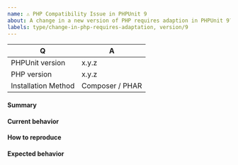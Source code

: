 ```yaml
---
name: ⚠️ PHP Compatibility Issue in PHPUnit 9
about: A change in a new version of PHP requires adaption in PHPUnit 9?
labels: type/change-in-php-requires-adaptation, version/9
---
```


<!--
- Please do not report an issue for a version of PHPUnit that is no longer supported. A list of currently supported versions of PHPUnit is available at https://phpunit.de/supported-versions.html.
- Please do not report an issue if you are using a version of PHP that is not supported by the version of PHPUnit you are using. A list that shows which version of PHP is supported by which version of PHPUnit is available at https://phpunit.de/supported-versions.html.
- Please do not report an issue if you are not using PHPUnit directly, but rather a third-party wrapper around it.
- Please do not report an issue if you are using a third-party extension such as alternative output printers.
- Please fill in this template according to your issue.
- Please keep the table shown below at the top of your issue.
- Please include the output of "composer info | sort" if you installed PHPUnit using Composer.
- Please post code as text (using proper markup). Do not post screenshots of code.
- Visit https://phpunit.de/support.html if you are looking for support.
- Please remove this comment before submitting your issue.
-->

| Q                   | A
| --------------------| ---------------
| PHPUnit version     | x.y.z
| PHP version         | x.y.z
| Installation Method | Composer / PHAR

#### Summary

<!-- Provide a summary describing the problem you are experiencing. -->

#### Current behavior

<!-- What is the current behavior? -->

#### How to reproduce

<!-- Provide steps to reproduce the issue. -->

#### Expected behavior

<!-- What was the expected (correct) behavior? -->
